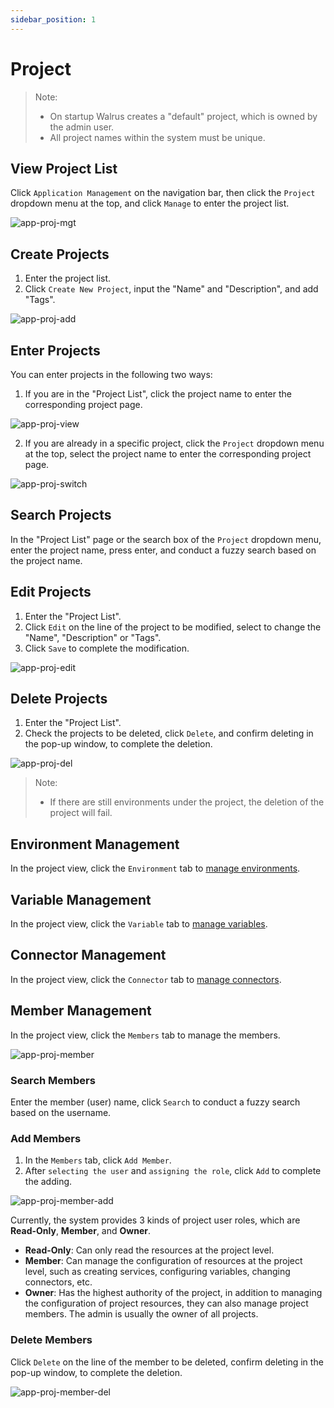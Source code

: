 ```yaml
---
sidebar_position: 1
---
```


# Project

> Note:
>
> - On startup Walrus creates a "default" project, which is owned by the admin user.
> - All project names within the system must be unique.

## View Project List
Click `Application Management` on the navigation bar, then click the `Project` dropdown menu at the top, and click `Manage` to enter the project list.

![app-proj-mgt](/img/v0.4.0/application/project/app-proj-mgt-en.png)

## Create Projects

1. Enter the project list.
2. Click `Create New Project`, input the "Name" and "Description", and add "Tags".

![app-proj-add](/img/v0.4.0/application/project/app-proj-add-en.png)

## Enter Projects

You can enter projects in the following two ways:

1. If you are in the "Project List", click the project name to enter the corresponding project page.

![app-proj-view](/img/v0.4.0/application/project/app-proj-view-en.png)

2. If you are already in a specific project, click the `Project` dropdown menu at the top, select the project name to enter the corresponding project page.

![app-proj-switch](/img/v0.4.0/application/project/app-proj-switch-en.png)

## Search Projects

In the "Project List" page or the search box of the `Project` dropdown menu, enter the project name, press enter, and conduct a fuzzy search based on the project name.

## Edit Projects

1. Enter the "Project List".
2. Click `Edit` on the line of the project to be modified, select to change the "Name", "Description" or "Tags".
3. Click `Save` to complete the modification.

![app-proj-edit](/img/v0.4.0/application/project/app-proj-edit-en.png)

## Delete Projects

1. Enter the "Project List".
2. Check the projects to be deleted, click `Delete`, and confirm deleting in the pop-up window, to complete the deletion.

![app-proj-del](/img/v0.4.0/application/project/app-proj-del-en.png)

> Note:
> - If there are still environments under the project, the deletion of the project will fail.

## Environment Management

In the project view, click the `Environment` tab to [manage environments](/application/environment).

## Variable Management

In the project view, click the `Variable` tab to [manage variables](/operation/variable).

## Connector Management

In the project view, click the `Connector` tab to [manage connectors](/operation/connector).

## Member Management

In the project view, click the `Members` tab to manage the members.

![app-proj-member](/img/v0.4.0/application/project/app-proj-member-en.png)

### Search Members

Enter the member (user) name, click `Search` to conduct a fuzzy search based on the username.

### Add Members

1. In the `Members` tab, click `Add Member`.
2. After `selecting the user` and `assigning the role`, click `Add` to complete the adding.

![app-proj-member-add](/img/v0.4.0/application/project/app-proj-member-add-en.png)

Currently, the system provides 3 kinds of project user roles, which are **Read-Only**, **Member**, and **Owner**.

- **Read-Only**: Can only read the resources at the project level.
- **Member**: Can manage the configuration of resources at the project level, such as creating services, configuring variables, changing connectors, etc.
- **Owner**: Has the highest authority of the project, in addition to managing the configuration of project resources, they can also manage project members. The admin is usually the owner of all projects.

### Delete Members

Click `Delete` on the line of the member to be deleted, confirm deleting in the pop-up window, to complete the deletion.

![app-proj-member-del](/img/v0.4.0/application/project/app-proj-member-del-en.png)
